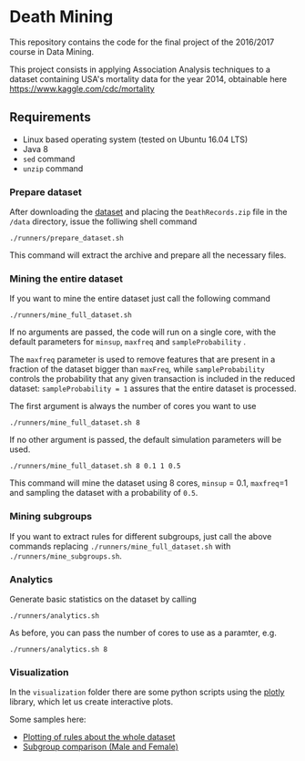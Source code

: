# Death Mining
This repository contains the code for the final project of the
2016/2017 course in Data Mining.

This project consists in applying Association Analysis techniques to a
dataset containing USA's mortality data for the year 2014, obtainable here
https://www.kaggle.com/cdc/mortality

## Requirements

- Linux based operating system (tested on Ubuntu 16.04 LTS)
- Java 8
- `sed` command
- `unzip` command

### Prepare dataset
After downloading the [dataset](https://www.kaggle.com/cdc/mortality) and
placing the `DeathRecords.zip` file in the `/data` directory, issue the folliwing
shell command
```
./runners/prepare_dataset.sh
```
This command will extract the archive and prepare all the necessary files.


### Mining the entire dataset
If you want to mine the entire dataset just call the following command
```
./runners/mine_full_dataset.sh
```
If no arguments are passed, the code will run on a single core, with the default
parameters for `minsup`, `maxfreq` and `sampleProbability` .

The `maxfreq` parameter is used to remove features that are present in a
fraction of the dataset bigger than `maxFreq`, while `sampleProbability`
 controls the probability that any given transaction is included in the
 reduced dataset: `sampleProbability = 1` assures that the entire dataset
 is processed.



The first argument is always the number of cores you want to use
```
./runners/mine_full_dataset.sh 8
```
If no other argument is passed, the default simulation parameters will be used.
```
./runners/mine_full_dataset.sh 8 0.1 1 0.5
```
This command will mine the dataset using 8 cores, `minsup` = 0.1, `maxfreq`=1 and
sampling the dataset with a probability of `0.5`.

### Mining subgroups
If you want to extract rules for different subgroups, just call the above commands replacing
`./runners/mine_full_dataset.sh` with `./runners/mine_subgroups.sh`.


### Analytics
Generate basic statistics on the dataset by calling
```
./runners/analytics.sh
```
As before, you can pass the number of cores to use as a paramter, e.g.
```
./runners/analytics.sh 8
```

### Visualization
In the `visualization` folder there are some python scripts using the [plotly](https://plot.ly/python/) library, which let us create interactive plots.

Some samples here:
 - [Plotting of rules about the whole dataset](https://plot.ly/~arcticriki/9/)
 - [Subgroup comparison (Male and Female)](https://plot.ly/~tonca/23/sex/)